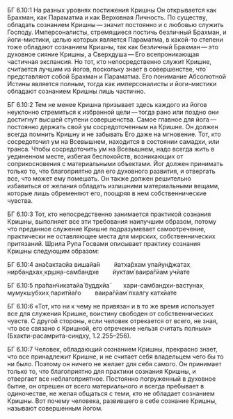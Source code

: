 БГ 6.10:1	На разных уровнях постижения Кришны Он открывается как Брахман, как Параматма и как Верховная Личность. По существу, обладать сознанием Кришны — значит постоянно и с любовью служить Господу. Имперсоналисты, стремящиеся постичь безличный Брахман, и йоги-мистики, целью которых является Параматма, в какой-то степени тоже обладают сознанием Кришны, так как безличный Брахман — это духовное сияние Кришны, а Сверхдуша — Его всепроникающая частичная экспансия. Но тот, кто непосредственно служит Кришне, считается лучшим из йогов, поскольку знает в совершенстве, что́ представляют собой Брахман и Параматма. Его понимание Абсолютной Истины является полным, тогда как имперсоналисты и йоги-мистики обладают сознанием Кришны лишь частично.

БГ 6.10:2	Тем не менее Кришна призывает здесь каждого из йогов неуклонно стремиться к избранной цели — тогда рано или поздно они достигнут высшей ступени совершенства. Самое главное для йога — постоянно держать свой ум сосредоточенным на Кришне. Он должен всегда помнить Кришну и не забывать Его даже на мгновение. Тот, кто сосредоточил ум на Всевышнем, находится в состоянии самадхи, или транса. Чтобы сосредоточить ум на Всевышнем, надо всегда жить в уединенном месте, избегая беспокойств, возникающих от соприкосновения с материальными объектами. Йог должен принимать только то, что благоприятно для его духовного развития, и отвергать все, что может ему помешать. Он также должен решительно избавиться от желания обладать излишними материальными вещами, которые лишь обременяют его, поощряя в нем собственнические чувства.

БГ 6.10:3	Тот, кто непосредственно занимается практикой сознания Кришны, выполняет все эти требования наилучшим образом, потому что преданное служение Кришне подразумевает самоотречение, практически не оставляющее места для мирских, собственнических притязаний. Шрила Рупа Госвами описывает практику сознания Кришны следующим образом:

БГ 6.10:4	ана̄сактасйа вишайа̄н   йатха̄рхам упайун̃джатах̣ нирбандхах̣ кр̣шн̣а-самбандхе   йуктам̇ ваира̄гйам учйате

БГ 6.10:5	пра̄пан̃чикатайа̄ буддхйа̄   хари-самбандхи-вастунах̣ мумукшубхих̣ паритйа̄го   ваира̄гйам̇ пхалгу катхйате

БГ 6.10:6	«Тот, кто ни к чему не привязан и в то же время использует все для служения Кришне, воистину свободен от собственнических чувств. С другой стороны, если человек отрекается от всего, не зная, что все связано с Кришной, его отречение нельзя считать полным» (Бхакти-расамрита-синдху, 1.2.255–256).

БГ 6.10:7	Человек, обладающий сознанием Кришны, прекрасно знает, что все принадлежит Кришне, и не считает себя владельцем чего бы то ни было. Поэтому он ничего не желает для себя самого. Он принимает только то, что благоприятно для практики сознания Кришны, и отвергает все неблагоприятное. Постоянно погруженный в духовное бытие, он отрешен от всего материального и всегда пребывает в одиночестве, не желая общаться с теми, кто не обладает сознанием Кришны. Вот почему человека, развившего в себе сознание Кришны, называют совершенным йогом.